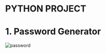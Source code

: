 # PYTHON PROJECT 
# 1. Password Generator

![password](https://user-images.githubusercontent.com/77594888/105274664-a2063c00-5bc3-11eb-9e0c-0ac714522bbd.PNG)
